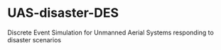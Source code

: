 # UAS-disaster-DES
Discrete Event Simulation for Unmanned Aerial Systems responding to disaster scenarios
